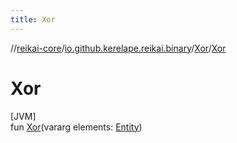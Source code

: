 ```yaml
---
title: Xor
---
```

//[reikai-core](../../../index.html)/[io.github.kerelape.reikai.binary](../index.html)/[Xor](index.html)/[Xor](-xor.html)



# Xor



[JVM]\
fun [Xor](-xor.html)(vararg elements: [Entity](../../io.github.kerelape.reikai.core/-entity/index.html))




